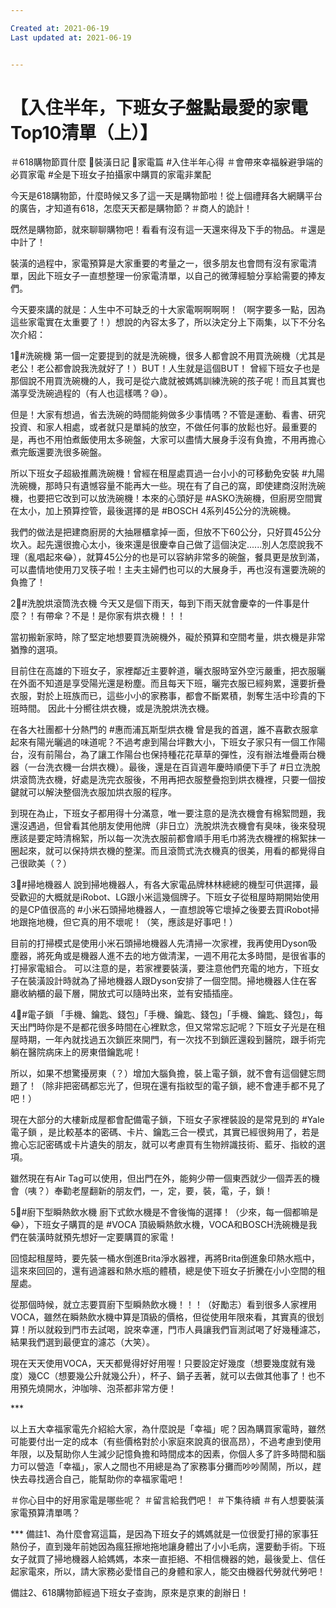 ```yaml
---

Created at: 2021-06-19
Last updated at: 2021-06-19


---
```


# 【入住半年，下班女子盤點最愛的家電Top10清單（上）】


＃618購物節買什麼
📍裝潢日記 📍家電篇
#入住半年心得
＃會帶來幸福躲避爭端的必買家電
#全是下班女子拍攝家中購買的家電非業配

今天是618購物節，什麼時候又多了這一天是購物節啦！從上個禮拜各大網購平台的廣告，才知道有618，怎麼天天都是購物節？＃商人的詭計！

既然是購物節，就來聊聊購物吧！看看有沒有這一天還來得及下手的物品。＃還是中計了！

裝潢的過程中，家電預算是大家重要的考量之一，很多朋友也會問有沒有家電清單，因此下班女子一直想整理一份家電清單，以自己的微薄經驗分享給需要的捧友們。

今天要來講的就是：人生中不可缺乏的十大家電啊啊啊啊！（啊字要多一點，因為這些家電實在太重要了！）想說的內容太多了，所以決定分上下兩集，以下不分名次介紹：

1⃣#洗碗機
第一個一定要提到的就是洗碗機，很多人都會說不用買洗碗機（尤其是老公！老公都會說我洗就好了！）BUT！人生就是這個BUT！
曾經下班女子也是那個說不用買洗碗機的人，我可是從六歲就被媽媽訓練洗碗的孩子呢！而且其實也滿享受洗碗過程的（有人也這樣嗎？😅）。

但是！大家有想過，省去洗碗的時間能夠做多少事情嗎？不管是運動、看書、研究投資、和家人相處，或者就只是單純的放空，不做任何事的放鬆也好。最重要的是，再也不用怕煮飯使用太多碗盤，大家可以盡情大展身手沒有負擔，不用再擔心煮完飯還要洗很多碗盤。

所以下班女子超級推薦洗碗機！曾經在租屋處買過一台小小的可移動免安裝 #九陽洗碗機，那時只有遺憾容量不能再大一些。現在有了自己的窩，即使建商沒附洗碗機，也要把它改到可以放洗碗機！本來的心頭好是 #ASKO洗碗機，但廚房空間實在太小，加上預算控管，最後選擇的是 #BOSCH 4系列45公分的洗碗機。

我們的做法是把建商廚房的大抽屜櫃拿掉一面，但放不下60公分，只好買45公分坎入。起先還很擔心太小，後來還是很慶幸自己做了這個決定......別人怎麼說我不理（亂唱起來😂），就算45公分的也是可以容納非常多的碗盤，餐具更是放到滿，可以盡情地使用刀叉筷子啦！主夫主婦們也可以的大展身手，再也沒有還要洗碗的負擔了！

2⃣#洗脫烘滾筒洗衣機
今天又是個下雨天，每到下雨天就會慶幸的一件事是什麼？！有帶傘？不是！是你家有烘衣機！！！

當初搬新家時，除了堅定地想要買洗碗機外，礙於預算和空間考量，烘衣機是非常猶豫的選項。

目前住在高雄的下班女子，家裡鄰近主要幹道，曬衣服時室外空污嚴重，把衣服曬在外面不知道是享受陽光還是粉塵。而且每天下班，曬完衣服已經夠累，還要折疊衣服，對於上班族而已，這些小小的家務事，都會不斷累積，剝奪生活中珍貴的下班時間。
因此十分嚮往烘衣機，或是洗脫烘洗衣機。

在各大社團都十分熱門的 #惠而浦瓦斯型烘衣機 曾是我的首選，誰不喜歡衣服拿起來有陽光曬過的味道呢？不過考慮到陽台坪數大小，下班女子家只有一個工作陽台，沒有前陽台，為了讓工作陽台也保持種花花草草的彈性，沒有辦法堆疊兩台機器（一台洗衣機一台烘衣機）。最後，還是在百貨週年慶時順便下手了 #日立洗脫烘滾筒洗衣機，好處是洗完衣服後，不用再把衣服整疊抱到烘衣機裡，只要一個按鍵就可以解決整個洗衣服加烘衣服的程序。

到現在為止，下班女子都用得十分滿意，唯一要注意的是洗衣機會有棉絮問題，我還沒遇過，但曾看其他朋友使用他牌（非日立）洗脫烘洗衣機會有臭味，後來發現應該是要定時清棉絮，所以每一次洗衣服前都會順手用毛巾將洗衣機裡的棉絮抹一圈起來，就可以保持烘衣機的整潔。而且滾筒式洗衣機真的很美，用看的都覺得自己很歐美（？）

3⃣#掃地機器人
說到掃地機器人，有各大家電品牌林林總總的機型可供選擇，最受歡迎的大概就是iRobot、LG跟小米這幾個牌子。下班女子從租屋時期開始使用的是CP值很高的 #小米石頭掃地機器人，一直想說等它壞掉之後要去買iRobot掃地跟拖地機，但它真的用不壞呢！（笑，應該是好事吧！）

目前的打掃模式是使用小米石頭掃地機器人先清掃一次家裡，我再使用Dyson吸塵器，將死角或是機器人進不去的地方做清潔，一週不用花太多時間，是很省事的打掃家電組合。
可以注意的是，若家裡要裝潢，要注意他們充電的地方，下班女子在裝潢設計時就為了掃地機器人跟Dyson安排了一個空間。掃地機器人住在客廳收納櫃的最下層，開放式可以隨時出來，並有安插插座。

4⃣#電子鎖
「手機、鑰匙、錢包」「手機、鑰匙、錢包」「手機、鑰匙、錢包」，每天出門時你是不是都花很多時間在心裡默念，但又常常忘記呢？下班女子光是在租屋時期，一年內就找過五次鎖匠來開門，有一次找不到鎖匠還殺到醫院，跟手術完躺在醫院病床上的房東借鑰匙呢！

所以，如果不想驚擾房東（？）增加大腦負擔，裝上電子鎖，就不會有這個健忘問題了！（除非把密碼都忘光了，但現在還有指紋型的電子鎖，總不會連手都不見了吧！）

現在大部分的大樓新成屋都會配備電子鎖，下班女子家裡裝設的是常見到的 #Yale電子鎖 ，是比較基本的密碼、卡片、鑰匙三合一模式，其實已經很夠用了，若是擔心忘記密碼或卡片遺失的朋友，就可以考慮買有生物辨識技術、藍牙、指紋的選項。

雖然現在有Air Tag可以使用，但出門在外，能夠少帶一個東西就少一個弄丟的機會（咦？）奉勸老屋翻新的朋友們，一，定，要，裝，電，子，鎖！

5⃣#廚下型瞬熱飲水機
廚下式飲水機是不會後悔的選擇！（少來，每一個都嘛是😂），下班女子購買的是 #VOCA 頂級瞬熱飲水機，VOCA和BOSCH洗碗機是我們在裝潢時就預先想好一定要購買的家電！

回憶起租屋時，要先裝一桶水倒進Brita淨水器裡，再將Brita倒進象印熱水瓶中，這來來回回的，還有過濾器和熱水瓶的體積，總是使下班女子折騰在小小空間的租屋處。

從那個時候，就立志要買廚下型瞬熱飲水機！！！（好勵志）看到很多人家裡用VOCA，雖然在瞬熱飲水機中算是頂級的價格，但從使用年限來看，其實真的很划算！所以就殺到門市去試喝，說來幸運，門市人員讓我們盲測試喝了好幾種濾芯，結果我們選到最便宜的濾芯（大笑）。

現在天天使用VOCA，天天都覺得好好用喔！只要設定好幾度（想要幾度就有幾度）幾CC（想要幾公升就幾公升），杯子、鍋子丟著，就可以去做其他事了！也不用預先燒開水，沖咖啡、泡茶都非常方便！

\*\*\*

以上五大幸福家電先介紹給大家，為什麼說是「幸福」呢？因為購買家電時，雖然可能要付出一定的成本（有些價格對於小家庭來說真的很高昂），不過考慮到使用年限，以及幫助你人生減少記憶負擔和時間成本的因素，你個人多了許多時間和腦力可以營造「幸福」，家人之間也不用總是為了家務事分攤而吵吵鬧鬧，所以，趕快去尋找適合自己，能幫助你的幸福家電吧！

＃你心目中的好用家電是哪些呢？
＃留言給我們吧！
＃下集待續
＃有人想要裝潢家電預算清單嗎？

\*\*\*
備註1、為什麼會寫這篇，是因為下班女子的媽媽就是一位很愛打掃的家事狂熱份子，直到幾年前她因為瘋狂擦地拖地讓身體出了小小毛病，還要動手術。下班女子就買了掃地機器人給媽媽，本來一直拒絕、不相信機器的她，最後愛上、信任起家電來，所以，請大家務必愛惜自己的身體和家人，能交由機器代勞就代勞吧！

備註2、618購物節經過下班女子查詢，原來是京東的創辦日！

